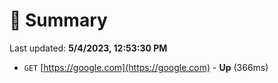 # 📖 Summary
Last updated: **5/4/2023, 12:53:30 PM**

- `GET` [https://google.com](https://google.com) - **Up** (366ms)
